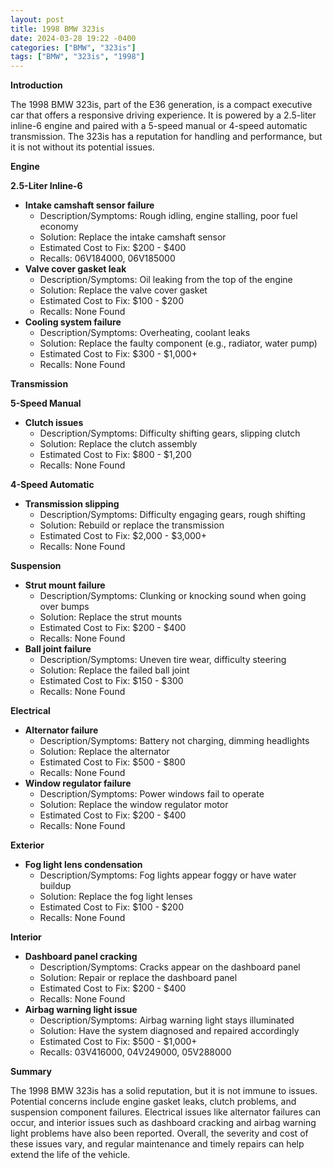 ```yaml
---
layout: post
title: 1998 BMW 323is
date: 2024-03-28 19:22 -0400
categories: ["BMW", "323is"]
tags: ["BMW", "323is", "1998"]
---
```

**Introduction**

The 1998 BMW 323is, part of the E36 generation, is a compact executive car that offers a responsive driving experience. It is powered by a 2.5-liter inline-6 engine and paired with a 5-speed manual or 4-speed automatic transmission. The 323is has a reputation for handling and performance, but it is not without its potential issues.

**Engine**

**2.5-Liter Inline-6**

* **Intake camshaft sensor failure**
    * Description/Symptoms: Rough idling, engine stalling, poor fuel economy
    * Solution: Replace the intake camshaft sensor
    * Estimated Cost to Fix: $200 - $400
    * Recalls: 06V184000, 06V185000
* **Valve cover gasket leak**
    * Description/Symptoms: Oil leaking from the top of the engine
    * Solution: Replace the valve cover gasket
    * Estimated Cost to Fix: $100 - $200
    * Recalls: None Found
* **Cooling system failure**
    * Description/Symptoms: Overheating, coolant leaks
    * Solution: Replace the faulty component (e.g., radiator, water pump)
    * Estimated Cost to Fix: $300 - $1,000+
    * Recalls: None Found

**Transmission**

**5-Speed Manual**

* **Clutch issues**
    * Description/Symptoms: Difficulty shifting gears, slipping clutch
    * Solution: Replace the clutch assembly
    * Estimated Cost to Fix: $800 - $1,200
    * Recalls: None Found

**4-Speed Automatic**

* **Transmission slipping**
    * Description/Symptoms: Difficulty engaging gears, rough shifting
    * Solution: Rebuild or replace the transmission
    * Estimated Cost to Fix: $2,000 - $3,000+
    * Recalls: None Found

**Suspension**

* **Strut mount failure**
    * Description/Symptoms: Clunking or knocking sound when going over bumps
    * Solution: Replace the strut mounts
    * Estimated Cost to Fix: $200 - $400
    * Recalls: None Found
* **Ball joint failure**
    * Description/Symptoms: Uneven tire wear, difficulty steering
    * Solution: Replace the failed ball joint
    * Estimated Cost to Fix: $150 - $300
    * Recalls: None Found

**Electrical**

* **Alternator failure**
    * Description/Symptoms: Battery not charging, dimming headlights
    * Solution: Replace the alternator
    * Estimated Cost to Fix: $500 - $800
    * Recalls: None Found
* **Window regulator failure**
    * Description/Symptoms: Power windows fail to operate
    * Solution: Replace the window regulator motor
    * Estimated Cost to Fix: $200 - $400
    * Recalls: None Found

**Exterior**

* **Fog light lens condensation**
    * Description/Symptoms: Fog lights appear foggy or have water buildup
    * Solution: Replace the fog light lenses
    * Estimated Cost to Fix: $100 - $200
    * Recalls: None Found

**Interior**

* **Dashboard panel cracking**
    * Description/Symptoms: Cracks appear on the dashboard panel
    * Solution: Repair or replace the dashboard panel
    * Estimated Cost to Fix: $200 - $400
    * Recalls: None Found
* **Airbag warning light issue**
    * Description/Symptoms: Airbag warning light stays illuminated
    * Solution: Have the system diagnosed and repaired accordingly
    * Estimated Cost to Fix: $500 - $1,000+
    * Recalls: 03V416000, 04V249000, 05V288000

**Summary**

The 1998 BMW 323is has a solid reputation, but it is not immune to issues. Potential concerns include engine gasket leaks, clutch problems, and suspension component failures. Electrical issues like alternator failures can occur, and interior issues such as dashboard cracking and airbag warning light problems have also been reported. Overall, the severity and cost of these issues vary, and regular maintenance and timely repairs can help extend the life of the vehicle.

